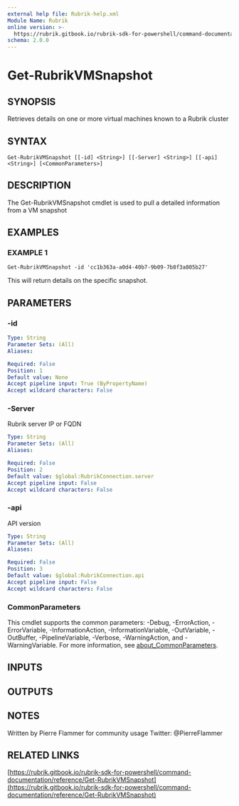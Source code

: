 ```yaml
---
external help file: Rubrik-help.xml
Module Name: Rubrik
online version: >-
  https://rubrik.gitbook.io/rubrik-sdk-for-powershell/command-documentation/reference/Get-RubrikVMSnapshot
schema: 2.0.0
---
```


# Get-RubrikVMSnapshot

## SYNOPSIS

Retrieves details on one or more virtual machines known to a Rubrik cluster

## SYNTAX

```text
Get-RubrikVMSnapshot [[-id] <String>] [[-Server] <String>] [[-api] <String>] [<CommonParameters>]
```

## DESCRIPTION

The Get-RubrikVMSnapshot cmdlet is used to pull a detailed information from a VM snapshot

## EXAMPLES

### EXAMPLE 1

```text
Get-RubrikVMSnapshot -id 'cc1b363a-a0d4-40b7-9b09-7b8f3a805b27'
```

This will return details on the specific snapshot.

## PARAMETERS

### -id

```yaml
Type: String
Parameter Sets: (All)
Aliases:

Required: False
Position: 1
Default value: None
Accept pipeline input: True (ByPropertyName)
Accept wildcard characters: False
```

### -Server

Rubrik server IP or FQDN

```yaml
Type: String
Parameter Sets: (All)
Aliases:

Required: False
Position: 2
Default value: $global:RubrikConnection.server
Accept pipeline input: False
Accept wildcard characters: False
```

### -api

API version

```yaml
Type: String
Parameter Sets: (All)
Aliases:

Required: False
Position: 3
Default value: $global:RubrikConnection.api
Accept pipeline input: False
Accept wildcard characters: False
```

### CommonParameters

This cmdlet supports the common parameters: -Debug, -ErrorAction, -ErrorVariable, -InformationAction, -InformationVariable, -OutVariable, -OutBuffer, -PipelineVariable, -Verbose, -WarningAction, and -WarningVariable. For more information, see [about\_CommonParameters](http://go.microsoft.com/fwlink/?LinkID=113216).

## INPUTS

## OUTPUTS

## NOTES

Written by Pierre Flammer for community usage Twitter: @PierreFlammer

## RELATED LINKS

[https://rubrik.gitbook.io/rubrik-sdk-for-powershell/command-documentation/reference/Get-RubrikVMSnapshot](https://rubrik.gitbook.io/rubrik-sdk-for-powershell/command-documentation/reference/Get-RubrikVMSnapshot)

